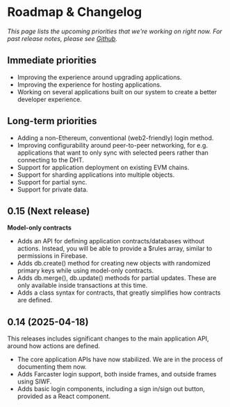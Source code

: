 # Roadmap & Changelog

_This page lists the upcoming priorities that we're working on right now.
For past release notes, please see [Github](https://github.com/canvasxyz/canvas/releases)._

## Immediate priorities

- Improving the experience around upgrading applications.
- Improving the experience for hosting applications.
- Working on several applications built on our system to
  create a better developer experience.

## Long-term priorities

- Adding a non-Ethereum, conventional (web2-friendly) login method.
- Improving configurability around peer-to-peer networking, for
  e.g. applications that want to only sync with selected peers
  rather than connecting to the DHT.
- Support for application deployment on existing EVM chains.
- Support for sharding applications into multiple objects.
- Support for partial sync.
- Support for private data.

## 0.15 (Next release)

**Model-only contracts**

- Adds an API for defining application contracts/databases without
  actions. Instead, you will be able to provide a $rules array, similar
  to permissions in Firebase.
- Adds db.create() method for creating new objects with randomized primary keys
  while using model-only contracts.
- Adds db.merge(), db.update() methods for partial updates. These are only
  available inside transactions at this time.
- Adds a class syntax for contracts, that greatly simplifies how contracts
  are defined.

## 0.14 (2025-04-18)

This releases includes significant changes to the main application API,
around how actions are defined.

- The core application APIs have now stabilized. We are in the process of documenting them now.
- Adds Farcaster login support, both inside frames, and outside frames using SIWF.
- Adds basic login components, including a sign in/sign out button, provided as a React component.
